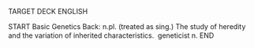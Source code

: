 TARGET DECK
ENGLISH

START
Basic
Genetics
Back: n.pl. (treated as sing.) The study of heredity and the variation of inherited characteristics.  geneticist n.
END
